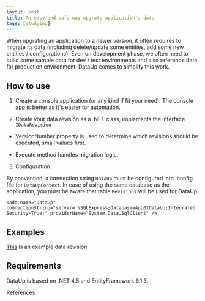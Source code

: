 ```yaml
---
layout: post
title: An easy and safe way upgrate application's data
tags: [studying]
---
```


When upgrating an application to a newer version, it often requires to migrate its data (including
delete/update some entities, add some new entities / configurations). Even on development phase,
we often need to build some sample data for dev / test environments and also reference data for production environment.
DataUp comes to simplify this work.

## How to use

1. Create a console application (or any kind if fit your need).
The console app is better as it's easier for automation.

2. Create your data revision as a .NET class, implements the interface `IDataRevision`

- VersionNumber property is used to determine which revisions should be executed, small values first.

- Execute method handles migration logic.

3. Configuration

By convention, a connection string `DataUp` must be configured into .config file for `DataUpContext`.
In case of using the same database as the application, you must be aware that table `Revisions` will be used for DataUp.

```
<add name="DataUp" connectionString="server=.\SQLExpress;Database=App01DataUp;Integrated Security=True;" providerName="System.Data.SqlClient" />
```

## Examples

[This][1] is an example data revision

## Requirements

DataUp is based on .NET 4.5 and EntityFramework 6.1.3.


References

[1]: https://github.com/vndevpro/mvc-xss/blob/master/Demo.XBanking/DataMigration/Migrations/DataV11.cs
